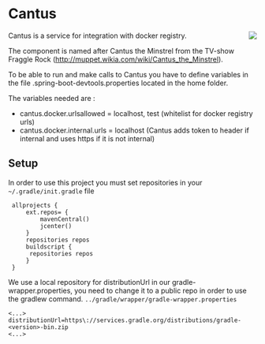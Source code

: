 # Cantus
<img align="right" src="https://muppetmindset.files.wordpress.com/2014/06/cantus.png?w=300&h=274">

Cantus is a service for integration with docker registry.

The component is named after Cantus the Minstrel from the TV-show Fraggle Rock (http://muppet.wikia.com/wiki/Cantus_the_Minstrel).

To be able to run and make calls to Cantus you have to define variables in the file .spring-boot-devtools.properties located in the home folder.

The variables needed are :
- cantus.docker.urlsallowed = localhost, test (whitelist for docker registry urls)
- cantus.docker.internal.urls = localhost (Cantus adds token to header if internal and uses https if it is not internal)

 ## Setup
 
 In order to use this project you must set repositories in your `~/.gradle/init.gradle` file
 
     allprojects {
         ext.repos= {
             mavenCentral()
             jcenter()
         }
         repositories repos
         buildscript {
          repositories repos
         }
     }

We use a local repository for distributionUrl in our gradle-wrapper.properties, you need to change it to a public repo in order to use the gradlew command. `../gradle/wrapper/gradle-wrapper.properties`

    <...>
    distributionUrl=https\://services.gradle.org/distributions/gradle-<version>-bin.zip
    <...>
